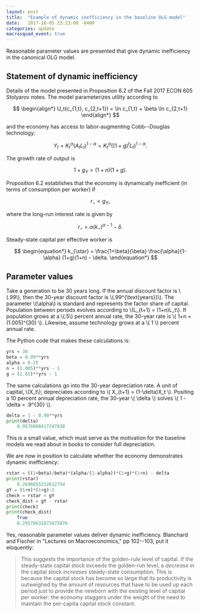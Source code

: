 ```yaml
---
layout: post
title:  "Example of dynamic inefficiency in the baseline OLG model"
date:   2017-10-05 23:23:00 -0400
categories: update
macrosquad_event: true
---
```


Reasonable parameter values are presented that give dynamic inefficiency in the canonical OLG model.

<!--more-->

## Statement of dynamic inefficiency

Details of the model presented in Proposition 6.2 of the Fall 2017 ECON 605 Stolyarov notes. The model parameterizes utility according to

$$
\begin{align*}
U_t(c_{1,t}, c_{2,t+1}) = \ln c_{1,t} + \beta \ln c_{2,t+1}
\end{align*}
$$

and the economy has access to labor-augmenting Cobb--Douglas technology:

$$
\begin{equation*}
Y_{t} = K_{t}^{\alpha} (A_t L_t)^{1-\alpha} = K_{t}^{\alpha} ((1+g)^t L_t)^{1-\alpha}.
\end{equation*}
$$

The growth rate of output is

$$
\begin{equation*}
1+g_Y = (1+n)(1+g).
\end{equation*}
$$

Proposition 6.2 establishes that the economy is dynamically inefficient (in terms of consumption per worker) if

$$
\begin{equation*}
r_{\star} < g_Y,
\end{equation*}
$$

where the long-run interest rate is given by

$$
\begin{equation*}
r_{\star} = \alpha (k_{\star})^{\alpha -1} - \delta.
\end{equation*}
$$

Steady-state capital per effective worker is

$$
\begin{equation*}
k_{\star} = \frac{1+\beta}{\beta} \frac{\alpha}{1-\alpha} (1+g)(1+n) - \delta.
\end{equation*}
$$

## Parameter values

Take a generation to be 30 years long.
If the annual discount factor is \\(.99\\), then the 30-year discount factor is \\(.99^{\text{years}}\\).
The parameter \\(\alpha\\) is standard and represents the factor share of capital.
Population between periods evolves according to \\(L_{t+1} = (1+n)L_t\\).
If population grows at a \\(.5\\) percent annual rate,
the 30-year rate is \\( 1+n = (1.005)^{30} \\).
Likewise, assume technology grows at a \\( 1 \\) percent annual rate.

The Python code that makes these calculations is:

```python
yrs = 30
beta = 0.99**yrs
alpha = 0.25
n = (1.005)**yrs - 1
g = (1.01)**yrs - 1
```

The same calculations go into the 30-year depreciation rate.
A unit of capital, \\(X_t\\), depreciates according to \\( X_{t+1} = (1-\delta)X_t \\).
Positing a 10 percent annual depreciation rate, the 30-year \\( \delta \\) solves
\\( 1 - \delta = .9^{30} \\).

```python
delta = 1 - 0.90**yrs
print(delta)
    0.9576088417247838
```
This is a small value,
which must serve as the motivation for the baseline models we read about in books to consider full depreciation.

We are now in position to calculate whether the economy demonstrates dynamic inefficiency:

```python
rstar = ((1+beta)/beta)*(alpha/(1-alpha))*(1+g)*(1+n) - delta
print(rstar)
    0.2696055232612754
gY = (1+n)*(1+g)-1
check = rstar < gY
check_dist = gY - rstar
print(check)
print(check_dist)
    True
    0.29578631873675876
```

Yes, reasonable parameter values deliver dynamic inefficiency.
Blanchard and Fischer in "Lectures on Macroeconomics," pp 102--103, put it eloquently:
> This suggests the importance of the golden-rule level of capital.
If the steady-state capital stock exceeds the golden-run level,
a *decrease* in the capital stock *increases* steady-state consumption.
This is because the capital stock has become so large
that its productivity is outweighed by the amount of resources that have to be used up each period
just to provide the newborn with the existing level of capital per worker:
the economy staggers under the weight of the need to maintain the per-capita capital stock constant.
